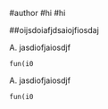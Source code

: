 #author
#hi
#hi

##oijsdoiafjdsaiojfiosdaj

A. jasdiofjaiosdjf
```
fun(i0
```

A. jasdiofjaiosdjf
```
fun(i0
```
